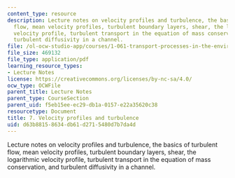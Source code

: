 ```yaml
---
content_type: resource
description: Lecture notes on velocity profiles and turbulence, the basics of turbulent
  flow, mean velocity profiles, turbulent boundary layers, shear, the logarithmic
  velocity profile, turbulent transport in the equation of mass conservation, and
  turbulent diffusivity in a channel.
file: /ol-ocw-studio-app/courses/1-061-transport-processes-in-the-environment-fall-2008/d63b88158634db61d2715480d7b7da4d_turbulent.pdf
file_size: 469132
file_type: application/pdf
learning_resource_types:
- Lecture Notes
license: https://creativecommons.org/licenses/by-nc-sa/4.0/
ocw_type: OCWFile
parent_title: Lecture Notes
parent_type: CourseSection
parent_uid: f5eb15ee-ec29-db1a-0157-e22a35620c38
resourcetype: Document
title: 7. Velocity profiles and turbulence
uid: d63b8815-8634-db61-d271-5480d7b7da4d
---
```

Lecture notes on velocity profiles and turbulence, the basics of turbulent flow, mean velocity profiles, turbulent boundary layers, shear, the logarithmic velocity profile, turbulent transport in the equation of mass conservation, and turbulent diffusivity in a channel.